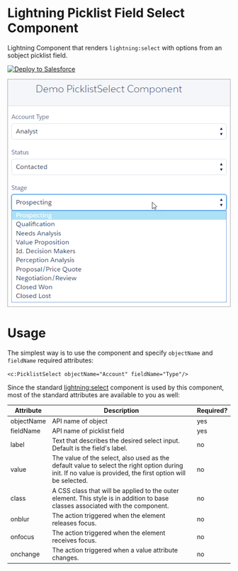 # Lightning Picklist Field Select Component

Lightning Component that renders `lightning:select` with options from an sobject picklist field.

<a href="https://githubsfdeploy.herokuapp.com">
  <img alt="Deploy to Salesforce"
       src="https://raw.githubusercontent.com/afawcett/githubsfdeploy/master/deploy.png">
</a>

![screenshot](images/demo_picklist_select_component.png)

# Usage

The simplest way is to use the component and specify `objectName` and `fieldName` required attributes:

```
<c:PicklistSelect objectName="Account" fieldName="Type"/>
```

Since the standard [lightning:select](https://developer.salesforce.com/docs/atlas.en-us.lightning.meta/lightning/aura_compref_lightning_select.htm) component is used by this component, most of the standard attributes are available to you as well:

| Attribute | Description | Required? |
|-----------|-------------|-----------|
| objectName | API name of object | yes |
| fieldName | API name of picklist field | yes |
| label     | Text that describes the desired select input. Default is the field's label. | no |
| value     | The value of the select, also used as the default value to select the right option during init. If no value is provided, the first option will be selected. | no |
| class     | A CSS class that will be applied to the outer element. This style is in addition to base classes associated with the component. | no
| onblur    | The action triggered when the element releases focus. | no |
| onfocus   | The action triggered when the element receives focus. | no |
| onchange  | The action triggered when a value attribute changes. | no |
